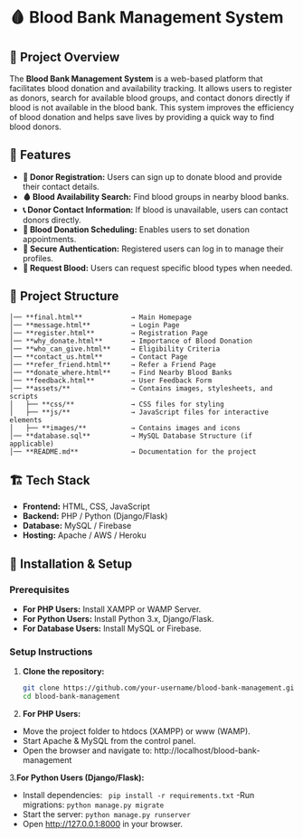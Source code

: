 # 🩸 Blood Bank Management System

## 📌 Project Overview
The **Blood Bank Management System** is a web-based platform that facilitates blood donation and availability tracking. It allows users to register as donors, search for available blood groups, and contact donors directly if blood is not available in the blood bank. This system improves the efficiency of blood donation and helps save lives by providing a quick way to find blood donors.

## 🚀 Features
- **🔗 Donor Registration:** Users can sign up to donate blood and provide their contact details.
- **🩸 Blood Availability Search:** Find blood groups in nearby blood banks.
- **📞 Donor Contact Information:** If blood is unavailable, users can contact donors directly.
- **📅 Blood Donation Scheduling:** Enables users to set donation appointments.
- **🔐 Secure Authentication:** Registered users can log in to manage their profiles.
- **📨 Request Blood:** Users can request specific blood types when needed.

## 📁 Project Structure
```BloodBankManagement/
│── **final.html**            → Main Homepage
│── **message.html**          → Login Page
│── **register.html**         → Registration Page
│── **why_donate.html**       → Importance of Blood Donation
│── **who_can_give.html**     → Eligibility Criteria
│── **contact_us.html**       → Contact Page
│── **refer_friend.html**     → Refer a Friend Page
│── **donate_where.html**     → Find Nearby Blood Banks
│── **feedback.html**         → User Feedback Form
│── **assets/**               → Contains images, stylesheets, and scripts
│   ├── **css/**              → CSS files for styling
│   ├── **js/**               → JavaScript files for interactive elements
│   ├── **images/**           → Contains images and icons
│── **database.sql**          → MySQL Database Structure (if applicable)
│── **README.md**             → Documentation for the project
```

## 🏗️ Tech Stack
- **Frontend:** HTML, CSS, JavaScript
- **Backend:** PHP / Python (Django/Flask)
- **Database:** MySQL / Firebase
- **Hosting:** Apache / AWS / Heroku

## 🔧 Installation & Setup

### Prerequisites
- **For PHP Users:** Install XAMPP or WAMP Server.
- **For Python Users:** Install Python 3.x, Django/Flask.
- **For Database Users:** Install MySQL or Firebase.

### Setup Instructions
1. **Clone the repository:**
   ```bash
   git clone https://github.com/your-username/blood-bank-management.git
   cd blood-bank-management

2. **For PHP Users:**

- Move the project folder to htdocs (XAMPP) or www (WAMP).
- Start Apache & MySQL from the control panel.
- Open the browser and navigate to:
http://localhost/blood-bank-management

3.**For Python Users (Django/Flask):**

- Install dependencies:
  ``` pip install -r requirements.txt```
-Run migrations:
 ```python manage.py migrate```
- Start the server:
 ```python manage.py runserver```
- Open http://127.0.0.1:8000 in your browser.
